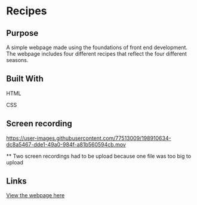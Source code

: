 # Recipes

## Purpose

A simple webpage made using the foundations of front end development. The webpage includes four different recipes that reflect the four different seasons.

## Built With
HTML

CSS

## Screen recording

https://user-images.githubusercontent.com/77513009/198910634-dc8a5467-dde1-49a0-984f-a81b560594cb.mov

** Two screen recordings had to be upload because one file was too big to upload

## Links

[View the webpage here](https://laibajavaid.github.io/recipes/)
